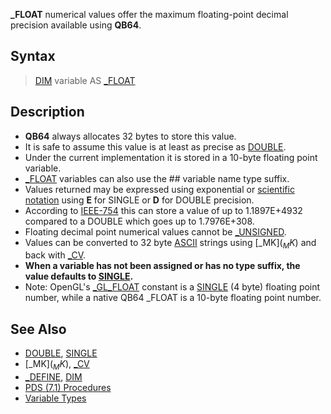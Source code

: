 **_FLOAT** numerical values offer the maximum floating-point decimal precision available using **QB64**.

## Syntax
 
> [DIM](DIM) variable AS [_FLOAT](_FLOAT)

## Description

* **QB64** always allocates 32 bytes to store this value. 
* It is safe to assume this value is at least as precise as [DOUBLE](DOUBLE). 
* Under the current implementation it is stored in a 10-byte floating point variable.
* [_FLOAT](_FLOAT) variables can also use the ## variable name type suffix.
* Values returned may be expressed using exponential or [scientific notation](scientific-notation) using **E** for SINGLE or **D** for DOUBLE precision.
* According to [IEEE-754](http://babbage.cs.qc.edu/courses/cs341/IEEE-754references.html) this can store a value of up to 1.1897E+4932 compared to a DOUBLE which goes up to 1.7976E+308. 
* Floating decimal point numerical values cannot be [_UNSIGNED](_UNSIGNED).
* Values can be converted to 32 byte [ASCII](ASCII) strings using [_MK$](_MK$) and back with [_CV](_CV).
* **When a variable has not been assigned or has no type suffix, the value defaults to [SINGLE](SINGLE).**
* Note: OpenGL's [_GL_FLOAT](_GL_FLOAT) constant is a [SINGLE](SINGLE) (4 byte) floating point number, while a native QB64 _FLOAT is a 10-byte floating point number.

## See Also

* [DOUBLE](DOUBLE), [SINGLE](SINGLE)
* [_MK$](_MK$), [_CV](_CV)
* [_DEFINE](_DEFINE), [DIM](DIM)
* [PDS (7.1) Procedures](PDS-(7.1)-Procedures)
* [Variable Types](Variable-Types)
